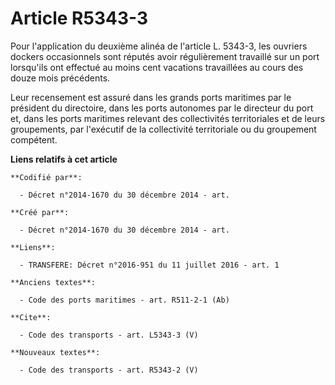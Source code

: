 # Article R5343-3

Pour l'application du deuxième alinéa de l'article L. 5343-3, les ouvriers dockers occasionnels sont réputés avoir
régulièrement travaillé sur un port lorsqu'ils ont effectué au moins cent vacations travaillées au cours des douze mois
précédents. 

Leur recensement est assuré dans les grands ports maritimes par le président du directoire, dans les ports autonomes par le
directeur du port et, dans les ports maritimes relevant des collectivités territoriales et de leurs groupements, par
l'exécutif de la collectivité territoriale ou du groupement compétent.

**Liens relatifs à cet article**

	**Codifié par**:

	  - Décret n°2014-1670 du 30 décembre 2014 - art.

	**Créé par**:

	  - Décret n°2014-1670 du 30 décembre 2014 - art.

	**Liens**:

	  - TRANSFERE: Décret n°2016-951 du 11 juillet 2016 - art. 1

	**Anciens textes**:

	  - Code des ports maritimes - art. R511-2-1 (Ab)

	**Cite**:

	  - Code des transports - art. L5343-3 (V)

	**Nouveaux textes**:

	  - Code des transports - art. R5343-2 (V)

